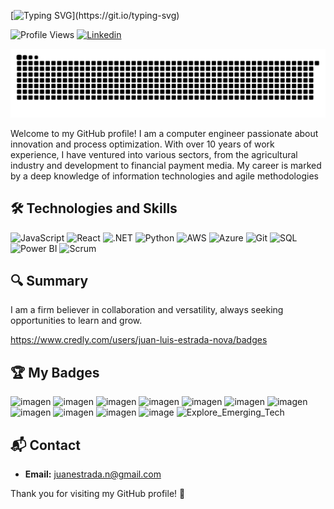 [![Typing SVG](https://readme-typing-svg.demolab.com?font=Fira+Code&pause=1000&color=13F700&random=false&width=435&lines=Hello+%F0%9F%91%8B%2C+I+am+Juan+Luis.)](https://git.io/typing-svg)

![Profile Views](https://komarev.com/ghpvc/?username=juanluisestrada&color=blue)
[![Linkedin](https://img.shields.io/badge/-juanluisestrada-blue?style=flat-square&logo=Linkedin&logoColor=white&link=https://www.linkedin.com/in/juan-luis-estrada-nova/)](https://www.linkedin.com/in/juanluisestrada/)

![Snake animation](https://github.com/Novaversocl/Novaversocl/blob/main/Novaverso_grid-snake.svg)


Welcome to my GitHub profile! I am a computer engineer passionate about innovation and process optimization. With over 10 years of work experience, I have ventured into various sectors, from the agricultural industry and development to financial payment media. My career is marked by a deep knowledge of information technologies and agile methodologies

## 🛠️ Technologies and Skills

![JavaScript](https://img.shields.io/badge/JavaScript-F7DF1E?logo=javascript&logoColor=black&style=flat-square)
![React](https://img.shields.io/badge/React-61DAFB?logo=react&logoColor=white&style=flat-square)
![.NET](https://img.shields.io/badge/.NET-512BD4?logo=dotnet&logoColor=white&style=flat-square)
![Python](https://img.shields.io/badge/Python-3776AB?logo=python&logoColor=white&style=flat-square)
![AWS](https://img.shields.io/badge/AWS-232F3E?logo=amazon-aws&logoColor=white&style=flat-square)
![Azure](https://img.shields.io/badge/Azure-0078D4?logo=microsoft-azure&logoColor=white&style=flat-square)
![Git](https://img.shields.io/badge/Git-F05032?logo=git&logoColor=white&style=flat-square)
![SQL](https://img.shields.io/badge/SQL-4479A1?logo=postgresql&logoColor=white&style=flat-square)
![Power BI](https://img.shields.io/badge/PowerBI-F2C811?logo=power-bi&logoColor=black&style=flat-square)
![Scrum](https://img.shields.io/badge/Scrum-6DB33F?logo=scrumalliance&logoColor=white&style=flat-square)



## 🔍 Summary

I am a firm believer in collaboration and versatility, always seeking opportunities to learn and grow.


https://www.credly.com/users/juan-luis-estrada-nova/badges
## 🏆 My Badges


![imagen](https://github.com/Novaversocl/Novaversocl/assets/95386670/6f06bead-8868-4b37-acc5-70dfad737b57)
![imagen](https://github.com/Novaversocl/Novaversocl/assets/95386670/385924e5-4f6f-4580-af58-daf18d6c2262)
![imagen](https://github.com/Novaversocl/Novaversocl/assets/95386670/ee86949f-be74-4399-80cb-2ff476cd87b1)
![imagen](https://github.com/Novaversocl/Novaversocl/assets/95386670/90ff6204-59a0-4c46-affd-0ec475fbb860)
![imagen](https://github.com/Novaversocl/Novaversocl/assets/95386670/8c33c862-293a-4316-a96f-c68cd93624c4)
![imagen](https://github.com/Novaversocl/Novaversocl/assets/95386670/8e77d51f-5aa7-4537-90d6-c5faa6d3aa2e)
![imagen](https://github.com/Novaversocl/Novaversocl/assets/95386670/47c7a426-849b-43a6-b8f9-881ff994c5a7)
![imagen](https://github.com/Novaversocl/Novaversocl/assets/95386670/4bd36f8a-b4d0-4c63-9e85-05c5ee628c3c)
![imagen](https://github.com/Novaversocl/Novaversocl/assets/95386670/c90bc016-be87-4252-8bdf-2f2fe60a8e8a)
![imagen](https://github.com/Novaversocl/Novaversocl/assets/95386670/e851d738-d1a0-49b9-bcd3-220f3184578e)
![image](https://github.com/Novaversocl/Novaversocl/assets/95386670/caccb902-3f0f-40e7-a3ce-c0f0ee77e09b)
![Explore_Emerging_Tech](https://github.com/Novaversocl/Novaversocl/assets/95386670/21281438-6c70-4c75-9713-b87ad451a91d)



## 📬 Contact

- **Email:** juanestrada.n@gmail.com

Thank you for visiting my GitHub profile! 🚀


